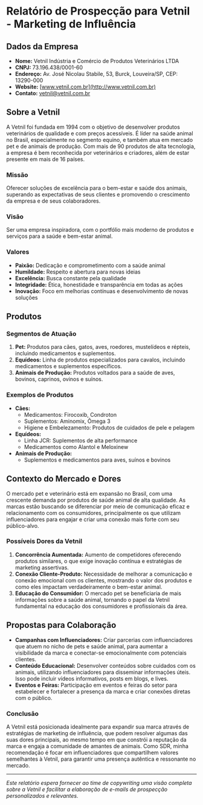 # Relatório de Prospecção para Vetnil - Marketing de Influência

## Dados da Empresa
- **Nome:** Vetnil Indústria e Comércio de Produtos Veterinários LTDA
- **CNPJ:** 73.196.438/0001-60
- **Endereço:** Av. José Nicolau Stabile, 53, Burck, Louveira/SP, CEP: 13290-000
- **Website:** [www.vetnil.com.br](http://www.vetnil.com.br)
- **Contato:** vetnil@vetnil.com.br

## Sobre a Vetnil
A Vetnil foi fundada em 1994 com o objetivo de desenvolver produtos veterinários de qualidade e com preços acessíveis. É líder na saúde animal no Brasil, especialmente no segmento equino, e também atua em mercado pet e de animais de produção. Com mais de 90 produtos de alta tecnologia, a empresa é bem reconhecida por veterinários e criadores, além de estar presente em mais de 16 países.

### Missão
Oferecer soluções de excelência para o bem-estar e saúde dos animais, superando as expectativas de seus clientes e promovendo o crescimento da empresa e de seus colaboradores.

### Visão
Ser uma empresa inspiradora, com o portfólio mais moderno de produtos e serviços para a saúde e bem-estar animal.

### Valores
- **Paixão:** Dedicação e comprometimento com a saúde animal
- **Humildade:** Respeito e abertura para novas ideias
- **Excelência:** Busca constante pela qualidade
- **Integridade:** Ética, honestidade e transparência em todas as ações
- **Inovação:** Foco em melhorias contínuas e desenvolvimento de novas soluções

## Produtos
### Segmentos de Atuação
1. **Pet:** Produtos para cães, gatos, aves, roedores, mustelídeos e répteis, incluindo medicamentos e suplementos.
2. **Equídeos:** Linha de produtos especializados para cavalos, incluindo medicamentos e suplementos específicos.
3. **Animais de Produção:** Produtos voltados para a saúde de aves, bovinos, caprinos, ovinos e suínos.

### Exemplos de Produtos
- **Cães:**
  - Medicamentos: Firocoxib, Condroton
  - Suplementos: Aminomix, Ômega 3
  - Higiene e Embelezamento: Produtos de cuidados de pele e pelagem
- **Equídeos:**
  - Linha JCR: Suplementos de alta performance
  - Medicamentos como Alantol e Meloxinew
- **Animais de Produção:**
  - Suplementos e medicamentos para aves, suínos e bovinos

## Contexto do Mercado e Dores
O mercado pet e veterinário está em expansão no Brasil, com uma crescente demanda por produtos de saúde animal de alta qualidade. As marcas estão buscando se diferenciar por meio de comunicação eficaz e relacionamento com os consumidores, principalmente os que utilizam influenciadores para engajar e criar uma conexão mais forte com seu público-alvo.

### Possíveis Dores da Vetnil
1. **Concorrência Aumentada:** Aumento de competidores oferecendo produtos similares, o que exige inovação contínua e estratégias de marketing assertivas.
2. **Conexão Cliente-Produto:** Necessidade de melhorar a comunicação e conexão emocional com os clientes, mostrando o valor dos produtos e como eles impactam verdadeiramente o bem-estar animal.
3. **Educação do Consumidor:** O mercado pet se beneficiaria de mais informações sobre a saúde animal, tornando o papel da Vetnil fundamental na educação dos consumidores e profissionais da área.

## Propostas para Colaboração
- **Campanhas com Influenciadores:** Criar parcerias com influenciadores que atuem no nicho de pets e saúde animal, para aumentar a visibilidade da marca e conectar-se emocionalmente com potenciais clientes.
- **Conteúdo Educacional:** Desenvolver conteúdos sobre cuidados com os animais, utilizando influenciadores para disseminar informações úteis. Isso pode incluir vídeos informativos, posts em blogs, e lives.
- **Eventos e Feiras:** Participação em eventos e feiras do setor para estabelecer e fortalecer a presença da marca e criar conexões diretas com o público.

### Conclusão
A Vetnil está posicionada idealmente para expandir sua marca através de estratégias de marketing de influência, que podem resolver algumas das suas dores principais, ao mesmo tempo em que constrói a reputação da marca e engaja a comunidade de amantes de animais. Como SDR, minha recomendação é focar em influenciadores que compartilhem valores semelhantes à Vetnil, para garantir uma presença autêntica e ressonante no mercado.

--- 

*Este relatório espera fornecer ao time de copywriting uma visão completa sobre a Vetnil e facilitar a elaboração de e-mails de prospecção personalizados e relevantes.*
